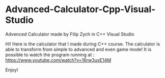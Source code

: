 # Advanced-Calculator-Cpp-Visual-Studio
Advenced Calculator made by Filip Zych in C++ Visual Studio

Hi! Here is the calculator that I made during C++ course. The calculator is able to transform from simple to advanced and even game mode!
It is possible to watch the program running at : https://www.youtube.com/watch?v=16rw3uvE14M

Enjoy!
